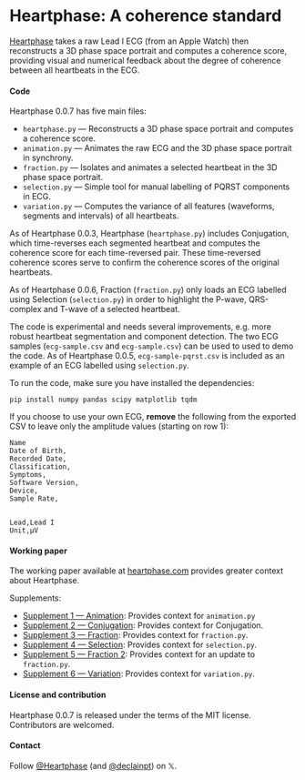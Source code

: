 # Heartphase: A coherence standard

[Heartphase](https://heartphase.com) takes a raw Lead I ECG (from an Apple Watch) then reconstructs a 3D phase space portrait and computes a coherence score, providing visual and numerical feedback about the degree of coherence between all heartbeats in the ECG.

#### Code

Heartphase 0.0.7 has five main files:

* `heartphase.py` — Reconstructs a 3D phase space portrait and computes a coherence score.
* `animation.py` — Animates the raw ECG and the 3D phase space portrait in synchrony.
* `fraction.py` — Isolates and animates a selected heartbeat in the 3D phase space portrait.
* `selection.py` — Simple tool for manual labelling of PQRST components in ECG.
* `variation.py` — Computes the variance of all features (waveforms, segments and intervals) of all heartbeats.

As of Heartphase 0.0.3, Heartphase (`heartphase.py`) includes Conjugation, which time-reverses each segmented heartbeat and computes the coherence score for each time-reversed pair. These time-reversed coherence scores serve to confirm the coherence scores of the original heartbeats.

As of Heartphase 0.0.6, Fraction (`fraction.py`) only loads an ECG labelled using Selection (`selection.py`) in order to highlight the P-wave, QRS-complex and T-wave of a selected heartbeat.

The code is experimental and needs several improvements, e.g. more robust heartbeat segmentation and component detection. The two ECG samples (`ecg-sample.csv` and `ecg-sample.csv`) can be used to used to demo the code. As of Heartphase 0.0.5, `ecg-sample-pqrst.csv` is included as an example of an ECG labelled using `selection.py`.

To run the code, make sure you have installed the dependencies:

```
pip install numpy pandas scipy matplotlib tqdm
```
If you choose to use your own ECG, **remove** the following from the exported CSV to leave only the amplitude values (starting on row 1):
```
Name
Date of Birth,
Recorded Date,
Classification,
Symptoms,
Software Version,
Device,
Sample Rate,


Lead,Lead I
Unit,µV
```

#### Working paper

The working paper available at [heartphase.com](https://heartphase.com/) provides greater context about Heartphase.

Supplements:

* [Supplement 1 — Animation](https://www.heartphase.com/supplements/f115817a00086655cf073a4e14428288ac736a9e1ab8b07a152b7a0c44704989.pdf): Provides context for `animation.py`
* [Supplement 2 — Conjugation](https://www.heartphase.com/supplements/9c3641b2c4fa9ffa47d6c6c081a2e61ad18db747ba1307eaf33303aba1f5d669.pdf): Provides context for Conjugation.
* [Supplement 3 — Fraction](https://www.heartphase.com/supplements/9c221fc7eb1c0da714e1e69d72e532c201c28a0eb964b955db8fcdb00438f354.pdf): Provides context for `fraction.py`.
* [Supplement 4 — Selection](https://www.heartphase.com/supplements/832990a791093f1cf22a72d3535a8df491dc9c1bb666902ed0201ad2aba2c953.pdf): Provides context for `selection.py`.
* [Supplement 5 — Fraction 2](https://www.heartphase.com/supplements/cd7ad52ce06a3b7ffcba14169cb9380330c4e22e94df4c49b9da32a2af55e84c.pdf): Provides context for an update to `fraction.py`.
* [Supplement 6 — Variation](https://www.heartphase.com/supplements/f483117d718570970e834e4e4b900dee3addfb720ebaf88f1fe45e247dc3923b.pdf): Provides context for `variation.py`.

#### License and contribution
Heartphase 0.0.7 is released under the terms of the MIT license. Contributors are welcomed.

#### Contact
Follow [@Heartphase](https://x.com/heartphase) (and [@declainpt](https://x.com/declainpt)) on 𝕏.